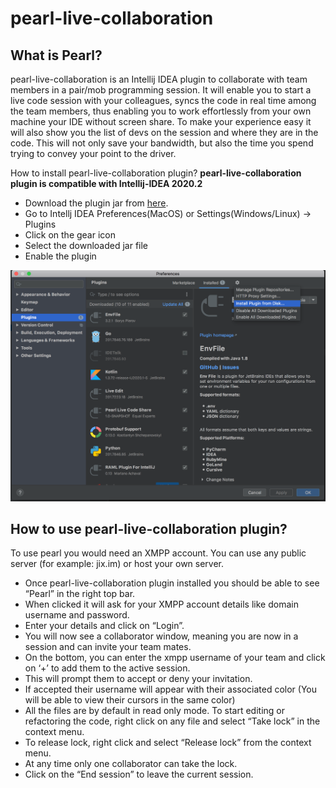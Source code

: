 # pearl-live-collaboration


## What is Pearl?
pearl-live-collaboration is an Intellij IDEA plugin to collaborate with team members in a pair/mob programming session. 
It will enable you to start a live code session with your colleagues,
syncs the code in real time among the team members,
thus enabling you to work effortlessly from your own machine your IDE without screen share.
To make your experience easy it will also show you the list of devs on the session and where they are in the code.
This will not only save your bandwidth, but also the time you spend trying to convey your point to the driver. 

How to install pearl-live-collaboration plugin?
**pearl-live-collaboration plugin is compatible with Intellij-IDEA 2020.2**
- Download the plugin jar from [here](https://github.com/eelabs/pearl-live-collaboration/suites/1329999906/artifacts/21319092).
- Go to Intellj IDEA Preferences(MacOS) or Settings(Windows/Linux) -> Plugins
- Click on the gear icon
- Select the downloaded jar file
- Enable the plugin

![install-plugin-from-disk](install-from-disk.png)

## How to use pearl-live-collaboration plugin?
To use pearl you would need an XMPP account. You can use any public server (for example: jix.im) or host your own server. 
- Once pearl-live-collaboration plugin installed you should be able to see “Pearl” in the right top bar. 
- When clicked it will ask for your XMPP account details like domain username and password.
- Enter your details and click on “Login”.
- You will now see a collaborator window, meaning you are now in a session and can invite your team mates.
- On the bottom, you can enter the xmpp username of your team and click on ‘+’ to add them to the active session. 
- This will prompt them to accept or deny your invitation. 
- If accepted their username will appear with their associated color (You will be able to view their cursors in the same color)
- All the files are by default in read only mode. To start editing or refactoring the code, right click on any file and select “Take lock” in the context menu.
- To release lock, right click and select “Release lock” from the context menu.
- At any time only one collaborator can take the lock.
- Click on the “End session” to leave the current session.
